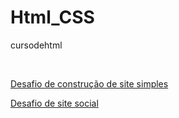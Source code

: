 # Html_CSS

cursodehtml 

<br>

<a href="https://matheuspaltian.github.io/Html_CSS/ex013_DESAFIO/site2.html" target="_blank"> Desafio de construção de site simples</a>

<a href="https://matheuspaltian.github.io/Html_CSS/ex011_LinksPerso_pag_social%20copy/site.html" target="_blank"> Desafio de site social</a>

